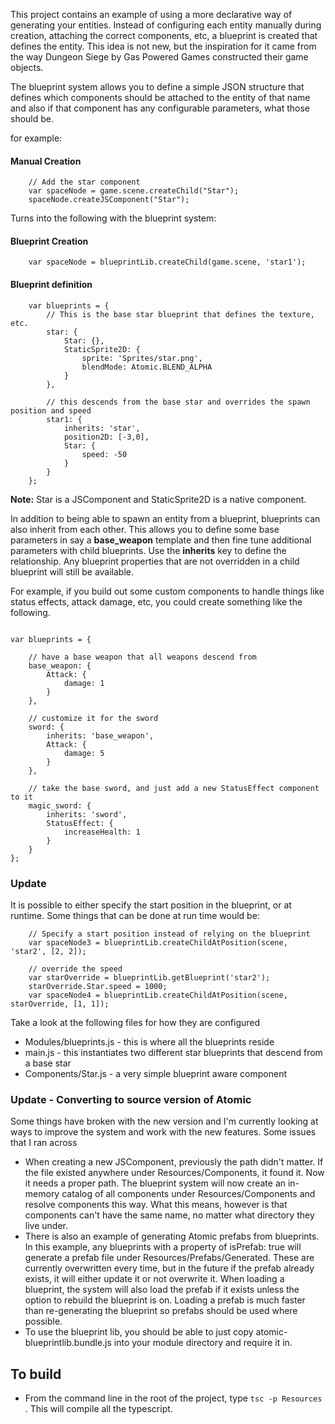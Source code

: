 This project contains an example of using a more declarative way of generating your entities.  Instead of configuring each entity manually during
creation, attaching the correct components, etc, a blueprint is created that defines the entity.  This idea is not new, but the inspiration for it came from the way Dungeon Siege by Gas Powered Games constructed their game objects.

The blueprint system allows you to define a simple JSON structure that defines which components should be attached to the entity of that name and also if that component
has any configurable parameters, what those should be.  

for example:

#### Manual Creation
```
    // Add the star component
    var spaceNode = game.scene.createChild("Star");
    spaceNode.createJSComponent("Star");
```

Turns into the following with the blueprint system:
#### Blueprint Creation
```
    var spaceNode = blueprintLib.createChild(game.scene, 'star1');
```

#### Blueprint definition
```
    var blueprints = {
        // This is the base star blueprint that defines the texture, etc.
        star: {
            Star: {},
            StaticSprite2D: {
                sprite: 'Sprites/star.png',
                blendMode: Atomic.BLEND_ALPHA
            }
        },

        // this descends from the base star and overrides the spawn position and speed
        star1: {
            inherits: 'star',
            position2D: [-3,0],
            Star: {
                speed: -50
            }
        }
    };
```
**Note:** Star is a JSComponent and StaticSprite2D is a native component.

In addition to being able to spawn an entity from a blueprint, blueprints can also inherit from each other.  This allows you to define some base parameters in say a **base_weapon** template and then
fine tune additional parameters with child blueprints.  Use the **inherits** key to define the relationship.  Any blueprint properties that are not overridden in a child blueprint will still be available.

For example, if you build out some custom components to handle things like status effects, attack damage, etc, you could create something like the following.
```

var blueprints = {

    // have a base weapon that all weapons descend from
    base_weapon: {
        Attack: {
            damage: 1
        }
    },

    // customize it for the sword
    sword: {
        inherits: 'base_weapon',
        Attack: {
            damage: 5
        }
    },

    // take the base sword, and just add a new StatusEffect component to it
    magic_sword: {
        inherits: 'sword',
        StatusEffect: {
            increaseHealth: 1
        }
    }
};

```

### Update
It is possible to either specify the start position in the blueprint, or at runtime.  Some things that can be done at run time would be:

```
    // Specify a start position instead of relying on the blueprint
    var spaceNode3 = blueprintLib.createChildAtPosition(scene, 'star2', [2, 2]);

    // override the speed
    var starOverride = blueprintLib.getBlueprint('star2');
    starOverride.Star.speed = 1000;
    var spaceNode4 = blueprintLib.createChildAtPosition(scene, starOverride, [1, 1]);
```


Take a look at the following files for how they are configured
* Modules/blueprints.js - this is where all the blueprints reside
* main.js - this instantiates two different star blueprints that descend from a base star
* Components/Star.js - a very simple blueprint aware component


### Update - Converting to source version of Atomic
Some things have broken with the new version and I'm currently looking at ways to improve the system and work with the new features.  Some issues that I ran across
* When creating a new JSComponent, previously the path didn't matter.  If the file existed anywhere under Resources/Components, it found it.  Now it needs a proper path.  The blueprint system will now
create an in-memory catalog of all components under Resources/Components and resolve components this way.  What this means, however is that components can't have the same name, no matter what directory they live under.
* There is also an example of generating Atomic prefabs from blueprints.  In this example, any blueprints with a property of isPrefab: true will generate a prefab file under Resources/Prefabs/Generated.  These are currently overwritten every time, but in the future if the prefab already exists, it will either update it or not overwrite it.  When loading a blueprint, the system will also load the prefab if it exists unless the option to rebuild the blueprint is on.  Loading a prefab is much faster than re-generating the blueprint so prefabs should be used where possible.
* To use the blueprint lib, you should be able to just copy atomic-blueprintlib.bundle.js into your module directory and require it in.

## To build
* From the command line in the root of the project, type ```tsc -p Resources``` .  This will compile all the typescript.
